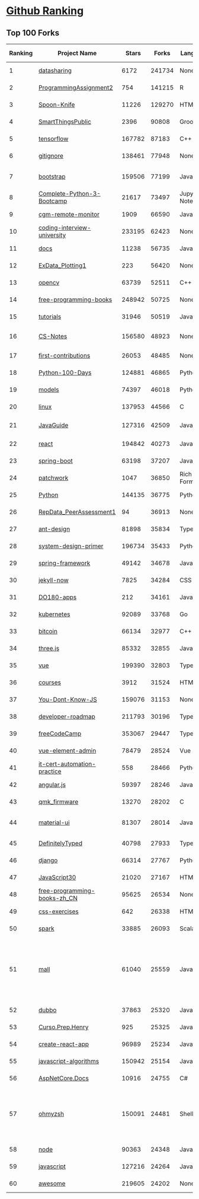 [Github Ranking](../README.md)
==========

## Top 100 Forks

| Ranking | Project Name | Stars | Forks | Language | Open Issues | Description | Last Commit |
| ------- | ------------ | ----- | ----- | -------- | ----------- | ----------- | ----------- |
| 1 | [datasharing](https://github.com/jtleek/datasharing) | 6172 | 241734 | None | 295 | The Leek group guide to data sharing  | 2022-08-25T20:32:31Z |
| 2 | [ProgrammingAssignment2](https://github.com/rdpeng/ProgrammingAssignment2) | 754 | 141215 | R | 184 | Repository for Programming Assignment 2 for R Programming on Coursera | 2022-09-15T18:41:00Z |
| 3 | [Spoon-Knife](https://github.com/octocat/Spoon-Knife) | 11226 | 129270 | HTML | 1481 | This repo is for demonstration purposes only. | 2022-09-17T01:22:34Z |
| 4 | [SmartThingsPublic](https://github.com/SmartThingsCommunity/SmartThingsPublic) | 2396 | 90808 | Groovy | 60 | SmartThings open-source DeviceType Handlers and SmartApps code | 2022-09-16T11:13:20Z |
| 5 | [tensorflow](https://github.com/tensorflow/tensorflow) | 167782 | 87183 | C++ | 2132 | An Open Source Machine Learning Framework for Everyone | 2022-09-17T02:59:43Z |
| 6 | [gitignore](https://github.com/github/gitignore) | 138461 | 77948 | None | 0 | A collection of useful .gitignore templates | 2022-09-12T20:21:33Z |
| 7 | [bootstrap](https://github.com/twbs/bootstrap) | 159506 | 77199 | JavaScript | 262 | The most popular HTML, CSS, and JavaScript framework for developing responsive, mobile first projects on the web. | 2022-09-16T16:57:52Z |
| 8 | [Complete-Python-3-Bootcamp](https://github.com/Pierian-Data/Complete-Python-3-Bootcamp) | 21617 | 73497 | Jupyter Notebook | 89 | Course Files for Complete Python 3 Bootcamp Course on Udemy | 2022-09-14T21:07:03Z |
| 9 | [cgm-remote-monitor](https://github.com/nightscout/cgm-remote-monitor) | 1909 | 66590 | JavaScript | 131 | nightscout web monitor | 2022-09-15T16:07:56Z |
| 10 | [coding-interview-university](https://github.com/jwasham/coding-interview-university) | 233195 | 62423 | None | 39 | A complete computer science study plan to become a software engineer. | 2022-09-16T14:42:20Z |
| 11 | [docs](https://github.com/github/docs) | 11238 | 56735 | JavaScript | 96 | The open-source repo for docs.github.com | 2022-09-16T20:53:57Z |
| 12 | [ExData_Plotting1](https://github.com/rdpeng/ExData_Plotting1) | 223 | 56420 | None | 76 | Plotting Assignment 1 for Exploratory Data Analysis | 2022-09-04T21:17:44Z |
| 13 | [opencv](https://github.com/opencv/opencv) | 63739 | 52511 | C++ | 2165 | Open Source Computer Vision Library | 2022-09-17T00:04:34Z |
| 14 | [free-programming-books](https://github.com/EbookFoundation/free-programming-books) | 248942 | 50725 | None | 30 | :books: Freely available programming books | 2022-09-17T01:47:36Z |
| 15 | [tutorials](https://github.com/eugenp/tutorials) | 31946 | 50519 | Java | 26 | Just Announced - "Learn Spring Security OAuth":  | 2022-09-16T20:31:27Z |
| 16 | [CS-Notes](https://github.com/CyC2018/CS-Notes) | 156580 | 48923 | None | 114 | :books: 技术面试必备基础知识、Leetcode、计算机操作系统、计算机网络、系统设计 | 2022-09-06T01:27:21Z |
| 17 | [first-contributions](https://github.com/firstcontributions/first-contributions) | 26053 | 48485 | None | 7 | 🚀✨ Help beginners to contribute to open source projects | 2022-09-17T02:52:41Z |
| 18 | [Python-100-Days](https://github.com/jackfrued/Python-100-Days) | 124881 | 46865 | Python | 483 | Python - 100天从新手到大师 | 2022-08-31T05:14:51Z |
| 19 | [models](https://github.com/tensorflow/models) | 74397 | 46018 | Python | 1121 | Models and examples built with TensorFlow | 2022-09-17T00:18:29Z |
| 20 | [linux](https://github.com/torvalds/linux) | 137953 | 44566 | C | 0 | Linux kernel source tree | 2022-09-16T20:00:51Z |
| 21 | [JavaGuide](https://github.com/Snailclimb/JavaGuide) | 127316 | 42509 | Java | 66 | 「Java学习+面试指南」一份涵盖大部分 Java 程序员所需要掌握的核心知识。准备 Java 面试，首选 JavaGuide！ | 2022-09-16T09:55:11Z |
| 22 | [react](https://github.com/facebook/react) | 194842 | 40273 | JavaScript | 792 | A declarative, efficient, and flexible JavaScript library for building user interfaces. | 2022-09-17T00:08:12Z |
| 23 | [spring-boot](https://github.com/spring-projects/spring-boot) | 63198 | 37207 | Java | 528 | Spring Boot | 2022-09-17T02:28:41Z |
| 24 | [patchwork](https://github.com/jlord/patchwork) | 1047 | 36850 | Rich Text Format | 21 | All the Git-it Workshop completers!  | 2022-09-16T16:09:16Z |
| 25 | [Python](https://github.com/TheAlgorithms/Python) | 144135 | 36775 | Python | 27 | All Algorithms implemented in Python | 2022-09-16T03:03:16Z |
| 26 | [RepData_PeerAssessment1](https://github.com/rdpeng/RepData_PeerAssessment1) | 94 | 36913 | None | 6 | Peer Assessment 1 for Reproducible Research | 2022-08-25T17:01:55Z |
| 27 | [ant-design](https://github.com/ant-design/ant-design) | 81898 | 35834 | TypeScript | 853 | An enterprise-class UI design language and React UI library | 2022-09-16T16:00:05Z |
| 28 | [system-design-primer](https://github.com/donnemartin/system-design-primer) | 196734 | 35433 | Python | 164 | Learn how to design large-scale systems. Prep for the system design interview.  Includes Anki flashcards. | 2022-09-05T14:38:34Z |
| 29 | [spring-framework](https://github.com/spring-projects/spring-framework) | 49142 | 34678 | Java | 1231 | Spring Framework | 2022-09-17T01:47:20Z |
| 30 | [jekyll-now](https://github.com/barryclark/jekyll-now) | 7825 | 34284 | CSS | 143 | Build a Jekyll blog in minutes, without touching the command line. | 2022-09-15T13:20:59Z |
| 31 | [DO180-apps](https://github.com/RedHatTraining/DO180-apps) | 212 | 34161 | JavaScript | 0 | DO180 Repository for Sample Applications | 2022-09-16T22:02:55Z |
| 32 | [kubernetes](https://github.com/kubernetes/kubernetes) | 92089 | 33768 | Go | 1601 | Production-Grade Container Scheduling and Management | 2022-09-17T02:42:14Z |
| 33 | [bitcoin](https://github.com/bitcoin/bitcoin) | 66134 | 32977 | C++ | 453 | Bitcoin Core integration/staging tree | 2022-09-16T23:58:28Z |
| 34 | [three.js](https://github.com/mrdoob/three.js) | 85332 | 32855 | JavaScript | 362 | JavaScript 3D Library. | 2022-09-17T02:07:33Z |
| 35 | [vue](https://github.com/vuejs/vue) | 199390 | 32803 | TypeScript | 342 | 🖖 Vue.js is a progressive, incrementally-adoptable JavaScript framework for building UI on the web. | 2022-09-15T17:30:00Z |
| 36 | [courses](https://github.com/DataScienceSpecialization/courses) | 3912 | 31524 | HTML | 26 | Course materials for the Data Science Specialization: https://www.coursera.org/specialization/jhudatascience/1 | 2021-03-30T06:51:57Z |
| 37 | [You-Dont-Know-JS](https://github.com/getify/You-Dont-Know-JS) | 159076 | 31153 | None | 81 | A book series on JavaScript. @YDKJS on twitter. | 2022-09-13T04:56:20Z |
| 38 | [developer-roadmap](https://github.com/kamranahmedse/developer-roadmap) | 211793 | 30196 | TypeScript | 117 | Roadmap to becoming a developer in 2022 | 2022-09-16T19:29:24Z |
| 39 | [freeCodeCamp](https://github.com/freeCodeCamp/freeCodeCamp) | 353067 | 29447 | TypeScript | 143 | freeCodeCamp.org's open-source codebase and curriculum. Learn to code for free. | 2022-09-16T20:00:30Z |
| 40 | [vue-element-admin](https://github.com/PanJiaChen/vue-element-admin) | 78479 | 28524 | Vue | 1141 | :tada: A magical vue admin                                                                https://panjiachen.github.io/vue-element-admin | 2022-09-07T08:19:15Z |
| 41 | [it-cert-automation-practice](https://github.com/google/it-cert-automation-practice) | 558 | 28466 | Python | 54 | Google IT Automation with Python Professional Certificate - Practice files | 2022-09-17T01:50:57Z |
| 42 | [angular.js](https://github.com/angular/angular.js) | 59397 | 28246 | JavaScript | 391 | AngularJS - HTML enhanced for web apps! | 2022-04-12T15:57:22Z |
| 43 | [qmk_firmware](https://github.com/qmk/qmk_firmware) | 13270 | 28202 | C | 266 | Open-source keyboard firmware for Atmel AVR and Arm USB families | 2022-09-17T01:49:50Z |
| 44 | [material-ui](https://github.com/mui/material-ui) | 81307 | 28014 | JavaScript | 1079 | MUI Core: Ready-to-use foundational React components, free forever. It includes Material UI that implement Google's Material Design. | 2022-09-16T22:39:00Z |
| 45 | [DefinitelyTyped](https://github.com/DefinitelyTyped/DefinitelyTyped) | 40798 | 27933 | TypeScript | 631 | The repository for high quality TypeScript type definitions. | 2022-09-16T23:55:32Z |
| 46 | [django](https://github.com/django/django) | 66314 | 27767 | Python | 0 | The Web framework for perfectionists with deadlines. | 2022-09-16T20:20:37Z |
| 47 | [JavaScript30](https://github.com/wesbos/JavaScript30) | 21020 | 27167 | HTML | 0 | 30 Day Vanilla JS Challenge | 2022-09-15T06:39:59Z |
| 48 | [free-programming-books-zh_CN](https://github.com/justjavac/free-programming-books-zh_CN) | 95625 | 26534 | None | 0 | :books: 免费的计算机编程类中文书籍，欢迎投稿 | 2022-08-13T10:24:50Z |
| 49 | [css-exercises](https://github.com/TheOdinProject/css-exercises) | 642 | 26338 | HTML | 5 | None | 2022-09-16T19:01:59Z |
| 50 | [spark](https://github.com/apache/spark) | 33885 | 26093 | Scala | 0 | Apache Spark - A unified analytics engine for large-scale data processing | 2022-09-17T01:39:24Z |
| 51 | [mall](https://github.com/macrozheng/mall) | 61040 | 25559 | Java | 25 | mall项目是一套电商系统，包括前台商城系统及后台管理系统，基于SpringBoot+MyBatis实现，采用Docker容器化部署。 前台商城系统包含首页门户、商品推荐、商品搜索、商品展示、购物车、订单流程、会员中心、客户服务、帮助中心等模块。 后台管理系统包含商品管理、订单管理、会员管理、促销管理、运营管理、内容管理、统计报表、财务管理、权限管理、设置等模块。 | 2022-09-16T09:54:51Z |
| 52 | [dubbo](https://github.com/apache/dubbo) | 37863 | 25320 | Java | 433 | Apache Dubbo is a high-performance, java based, open source RPC framework. | 2022-09-17T02:58:58Z |
| 53 | [Curso.Prep.Henry](https://github.com/atralice/Curso.Prep.Henry) | 925 | 25325 | JavaScript | 0 | Curso de Preparación para Ingresar a Henry. | 2022-08-30T22:48:34Z |
| 54 | [create-react-app](https://github.com/facebook/create-react-app) | 96989 | 25234 | JavaScript | 1417 | Set up a modern web app by running one command. | 2022-09-14T23:43:17Z |
| 55 | [javascript-algorithms](https://github.com/trekhleb/javascript-algorithms) | 150942 | 25154 | JavaScript | 102 | 📝 Algorithms and data structures implemented in JavaScript with explanations and links to further readings | 2022-09-06T17:13:53Z |
| 56 | [AspNetCore.Docs](https://github.com/dotnet/AspNetCore.Docs) | 10916 | 24755 | C# | 562 | Documentation for ASP.NET Core | 2022-09-17T02:02:32Z |
| 57 | [ohmyzsh](https://github.com/ohmyzsh/ohmyzsh) | 150091 | 24481 | Shell | 237 | 🙃   A delightful community-driven (with 2,000+ contributors) framework for managing your zsh configuration. Includes 300+ optional plugins (rails, git, macOS, hub, docker, homebrew, node, php, python, etc), 140+ themes to spice up your morning, and an auto-update tool so that makes it easy to keep up with the latest updates from the community. | 2022-09-15T11:42:20Z |
| 58 | [node](https://github.com/nodejs/node) | 90363 | 24348 | JavaScript | 1315 | Node.js JavaScript runtime :sparkles::turtle::rocket::sparkles: | 2022-09-17T02:55:50Z |
| 59 | [javascript](https://github.com/airbnb/javascript) | 127216 | 24264 | JavaScript | 89 | JavaScript Style Guide | 2022-09-14T05:33:29Z |
| 60 | [awesome](https://github.com/sindresorhus/awesome) | 219605 | 24202 | None | 21 | 😎 Awesome lists about all kinds of interesting topics | 2022-09-16T17:05:10Z |

